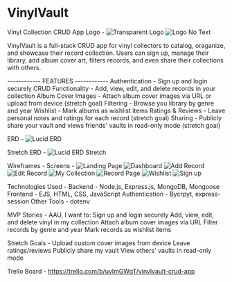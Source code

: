 # VinylVault
Vinyl Collection CRUD App
Logo - 
    ![Transparent Logo](<images/VinylVaultLogoWText.png>)
    ![Logo No Text](<images/VinylVaultNoText.png>)

VinylVault is a full-stack CRUD app for vinyl collectors to catalog, oraganize, and showcase their record collection. Users can sign up, manage their library, add album cover art, filters records, and even share their collections with others. 

------------ FEATURES ------------
Authentication -
    Sign up and login securely
CRUD Functionality -
    Add, view, edit, and delete records in your collection
Album Cover Images -
    Attach album cover images via URL or upload from device (stretch goal)
Filtering -
    Browse you library by genre and year
Wishlist - 
    Mark albums as wishlist items
Ratings & Reviews -
    Leave personal notes and ratings for each record (stretch goal)
Sharing -
    Publicly share your vault and views friends' vaults in read-only mode (stretch goal)

ERD - 
    ![Lucid ERD](<images/Screenshot 2025-07-28 at 12-23-38 VinylVault CRUD App Lucidchart.png>)

Stretch ERD -
    ![Lucid ERD Stretch](<images/Screenshot 2025-07-28 at 12-28-09 VinylVault CRUD App Lucidchart-1.png>)

Wireframes - 
        Screens -
        ![Landing Page](<images/Landing Page-1.png>)
        ![Dashboard](images/Dashboard.png)
        ![Add Record](<images/Add Record.png>)
        ![Edit Record](<images/Edit Record.png>)
        ![My Collection](<images/My Collection.png>)
        ![Record Page](<images/Record Page.png>)
        ![Wishlist](images/Wishlist.png)
        ![Sign up](<images/Sign Up.png>)

Technologies Used -
    Backend -
        Node.js, Express.js, MongoDB, Mongoose
    Frontend - 
        EJS, HTML, CSS, JavaScript
    Authentication -
        Bycrpyt, express-session
    Other Tools -
        dotenv

MVP Stories - 
    AAU, I want to: 
        Sign up and login securely
        Add, view, edit, and delete vinyl in my collection
        Attach album cover images via URL
        Filter records by genre and year
        Mark records as wishlist items

Stretch Goals - 
    Upload custom cover images from device
    Leave ratings/reviews
    Publicly share my vault
    View others' vaults in read-only mode

Trello Board - 
    https://trello.com/b/uvImGWqT/vinylvault-crud-app